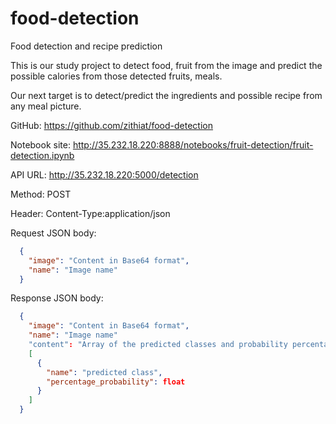 # food-detection
Food detection and recipe prediction

This is our study project to detect food, fruit from the image and predict the possible calories from those detected fruits, meals.

Our next target is to detect/predict the ingredients and possible recipe from any meal picture.

GitHub:
https://github.com/zithiat/food-detection

Notebook site:
http://35.232.18.220:8888/notebooks/fruit-detection/fruit-detection.ipynb

API
URL:
  http://35.232.18.220:5000/detection

Method: 
  POST

Header: 
  Content-Type:application/json

Request JSON body:
```json
  {
	"image": "Content in Base64 format",
	"name": "Image name"
  }
```
  
Response JSON body:
```json
  {
    "image": "Content in Base64 format",
    "name": "Image name"
    "content": "Array of the predicted classes and probability percentage"
    [
      {
        "name": "predicted class",
        "percentage_probability": float
      }
    ]
  }
```
